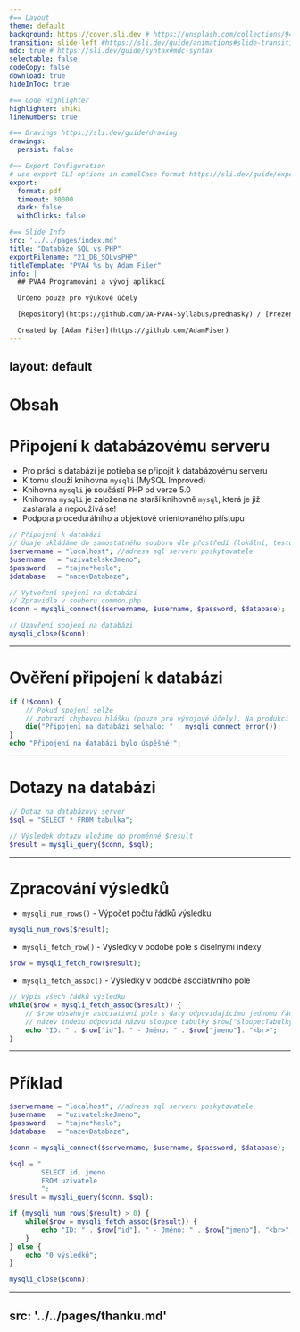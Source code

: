 ```yaml
---
#== Layout
theme: default
background: https://cover.sli.dev # https://unsplash.com/collections/94734566/slidev
transition: slide-left #https://sli.dev/guide/animations#slide-transitions
mdc: true # https://sli.dev/guide/syntax#mdc-syntax
selectable: false
codeCopy: false
download: true
hideInToc: true

#== Code Highlighter
highlighter: shiki
lineNumbers: true

#== Dravings https://sli.dev/guide/drawing
drawings:
  persist: false

#== Export Configuration
# use export CLI options in camelCase format https://sli.dev/guide/exporting.html
export:
  format: pdf
  timeout: 30000
  dark: false
  withClicks: false

#== Slide Info
src: '../../pages/index.md'
title: "Databáze SQL vs PHP"
exportFilename: "21_DB_SQLvsPHP"
titleTemplate: "PVA4 %s by Adam Fišer"
info: |
  ## PVA4 Programování a vývoj aplikací

  Určeno pouze pro výukové účely

  [Repository](https://github.com/OA-PVA4-Syllabus/prednasky) / [Prezentace](https://oa-pva4-syllabus.github.io/prednasky/)

  Created by [Adam Fišer](https://github.com/AdamFiser)
---
```

layout: default
---

#  Obsah

<Toc :columns="2" minDepth="1" maxDepth="1"></Toc>
---

# Připojení k databázovému serveru

- Pro práci s databází je potřeba se připojit k databázovému serveru
- K tomu slouží knihovna `mysqli` (MySQL Improved) 
- Knihovna `mysqli` je součástí PHP od verze 5.0
- Knihovna `mysqli` je založena na starší knihovně `mysql`, která je již zastaralá a nepoužívá se!
- Podpora procedurálního a objektově orientovaného přístupu

```php
// Připojení k databázi
// Údaje ukládáme do samostatného souboru dle přostředí (lokální, testovací, produkční)
$servername = "localhost"; //adresa sql serveru poskytovatele
$username   = "uzivatelskeJmeno";
$password   = "tajne*heslo";
$database   = "nazevDatabaze";
```

<!-- 
My budeme používat procedurální přístup, objektový se naučíme později až budeme probírat OOP.
-->

```php
// Vytvoření spojení na databázi
// Zpravidla v souboru common.php
$conn = mysqli_connect($servername, $username, $password, $database);
```
```php
// Uzavření spojení na databázi
mysqli_close($conn);
```

---

# Ověření připojení k databázi

```php
if (!$conn) {
    // Pokud spojení selže
    // zobrazí chybovou hlášku (pouze pro vývojové účely). Na produkci chyby nikdy nezobrazujeme!
    die("Připojení na databázi selhalo: " . mysqli_connect_error());
}
echo "Připojení na databázi bylo úspěšné!";
```

---

# Dotazy na databázi

```php
// Dotaz na databázový server
$sql = "SELECT * FROM tabulka";

// Výsledek dotazu uložíme do proměnné $result
$result = mysqli_query($conn, $sql);
```

---

# Zpracování výsledků

- `mysqli_num_rows()` - Výpočet počtu řádků výsledku
```php
mysqli_num_rows($result);
```

<v-click>

- `mysqli_fetch_row()` - Výsledky v podobě pole s číselnými indexy
```php
$row = mysqli_fetch_row($result);
```

</v-click>

<v-click>

- `mysqli_fetch_assoc()` - Výsledky v podobě asociativního pole
```php
// Výpis všech řádků výsledku
while($row = mysqli_fetch_assoc($result)) {
    // $row obsahuje asociativní pole s daty odpovídajícímu jednomu řádku výsledku
    // název indexu odpovídá názvu sloupce tabulky $row["sloupecTabulky"]
    echo "ID: " . $row["id"]. " - Jméno: " . $row["jmeno"]. "<br>";
}
```

</v-click>


<!--
Všechny řádky vstupu
- konfigurace údajů
- připojení na db
- sql dotaz a jeho zpracování db
- zpracování výsledků ve formě řádků
- ošetříme situaci, kdy není žádný výsledek
- uzavření spojení

-->



---

# Příklad


```php {all|1-4|6|8-12|15-17|14,18-20|14-20|22|all}
$servername = "localhost"; //adresa sql serveru poskytovatele
$username 	= "uzivatelskeJmeno";
$password 	= "tajne*heslo";
$database	= "nazevDatabaze";

$conn = mysqli_connect($servername, $username, $password, $database);

$sql = "
        SELECT id, jmeno
        FROM uzivatele
        ";
$result = mysqli_query($conn, $sql);

if (mysqli_num_rows($result) > 0) {
    while($row = mysqli_fetch_assoc($result)) {
        echo "ID: " . $row["id"]. " - Jméno: " . $row["jmeno"]. "<br>";
    }
} else {
    echo "0 výsledků";
}

mysqli_close($conn);
```



---
src: '../../pages/thanku.md'
---